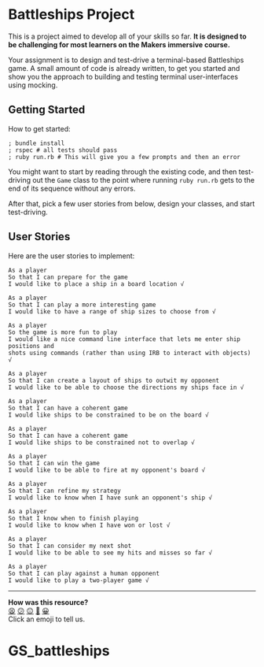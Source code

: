 # Battleships Project

This is a project aimed to develop all of your skills so far. **It is designed
to be challenging for most learners on the Makers immersive course.**

Your assignment is to design and test-drive a terminal-based Battleships game. A
small amount of code is already written, to get you started and show you the
approach to building and testing terminal user-interfaces using mocking.

## Getting Started

How to get started:

```shell
; bundle install
; rspec # all tests should pass
; ruby run.rb # This will give you a few prompts and then an error
```

You might want to start by reading through the existing code, and then
test-driving out the `Game` class to the point where running `ruby run.rb` gets
to the end of its sequence without any errors.

After that, pick a few user stories from below, design your classes, and start
test-driving.

## User Stories

Here are the user stories to implement:

```
As a player
So that I can prepare for the game
I would like to place a ship in a board location √

As a player
So that I can play a more interesting game
I would like to have a range of ship sizes to choose from √

As a player
So the game is more fun to play
I would like a nice command line interface that lets me enter ship positions and
shots using commands (rather than using IRB to interact with objects) √

As a player
So that I can create a layout of ships to outwit my opponent
I would like to be able to choose the directions my ships face in √

As a player
So that I can have a coherent game
I would like ships to be constrained to be on the board √

As a player
So that I can have a coherent game
I would like ships to be constrained not to overlap √

As a player
So that I can win the game
I would like to be able to fire at my opponent's board √

As a player
So that I can refine my strategy
I would like to know when I have sunk an opponent's ship √

As a player
So that I know when to finish playing
I would like to know when I have won or lost √

As a player
So that I can consider my next shot
I would like to be able to see my hits and misses so far √

As a player
So that I can play against a human opponent
I would like to play a two-player game √
```


<!-- BEGIN GENERATED SECTION DO NOT EDIT -->

---

**How was this resource?**  
[😫](https://airtable.com/shrUJ3t7KLMqVRFKR?prefill_Repository=makersacademy%2Fgolden-square&prefill_File=codebases%2Fbattleships%2FREADME.md&prefill_Sentiment=😫) [😕](https://airtable.com/shrUJ3t7KLMqVRFKR?prefill_Repository=makersacademy%2Fgolden-square&prefill_File=codebases%2Fbattleships%2FREADME.md&prefill_Sentiment=😕) [😐](https://airtable.com/shrUJ3t7KLMqVRFKR?prefill_Repository=makersacademy%2Fgolden-square&prefill_File=codebases%2Fbattleships%2FREADME.md&prefill_Sentiment=😐) [🙂](https://airtable.com/shrUJ3t7KLMqVRFKR?prefill_Repository=makersacademy%2Fgolden-square&prefill_File=codebases%2Fbattleships%2FREADME.md&prefill_Sentiment=🙂) [😀](https://airtable.com/shrUJ3t7KLMqVRFKR?prefill_Repository=makersacademy%2Fgolden-square&prefill_File=codebases%2Fbattleships%2FREADME.md&prefill_Sentiment=😀)  
Click an emoji to tell us.

<!-- END GENERATED SECTION DO NOT EDIT -->
# GS_battleships

